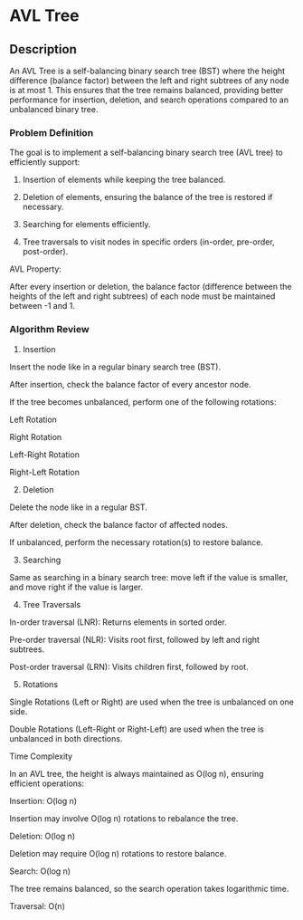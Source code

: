 # AVL Tree

## Description

An AVL Tree is a self-balancing binary search tree (BST) where the height difference (balance factor) between the left and right subtrees of any node is at most 1. This ensures that the tree remains balanced, providing better performance for insertion, deletion, and search operations compared to an unbalanced binary tree.

### Problem Definition

The goal is to implement a self-balancing binary search tree (AVL tree) to efficiently support:

1. Insertion of elements while keeping the tree balanced.


2. Deletion of elements, ensuring the balance of the tree is restored if necessary.


3. Searching for elements efficiently.


4. Tree traversals to visit nodes in specific orders (in-order, pre-order, post-order).

AVL Property:

After every insertion or deletion, the balance factor (difference between the heights of the left and right subtrees) of each node must be maintained between -1 and 1.

### Algorithm Review

1. Insertion

Insert the node like in a regular binary search tree (BST).

After insertion, check the balance factor of every ancestor node.

If the tree becomes unbalanced, perform one of the following rotations:

Left Rotation

Right Rotation

Left-Right Rotation

Right-Left Rotation



2. Deletion

Delete the node like in a regular BST.

After deletion, check the balance factor of affected nodes.

If unbalanced, perform the necessary rotation(s) to restore balance.


3. Searching

Same as searching in a binary search tree: move left if the value is smaller, and move right if the value is larger.


4. Tree Traversals

In-order traversal (LNR): Returns elements in sorted order.

Pre-order traversal (NLR): Visits root first, followed by left and right subtrees.

Post-order traversal (LRN): Visits children first, followed by root.


5. Rotations

Single Rotations (Left or Right) are used when the tree is unbalanced on one side.

Double Rotations (Left-Right or Right-Left) are used when the tree is unbalanced in both directions.

Time Complexity

In an AVL tree, the height is always maintained as O(log n), ensuring efficient operations:

Insertion: O(log n)

Insertion may involve O(log n) rotations to rebalance the tree.


Deletion: O(log n)

Deletion may require O(log n) rotations to restore balance.

Search: O(log n)

The tree remains balanced, so the search operation takes logarithmic time.

Traversal: O(n)